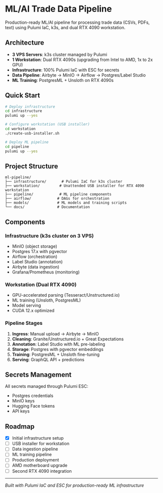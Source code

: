 # ML/AI Trade Data Pipeline

Production-ready ML/AI pipeline for processing trade data (CSVs, PDFs, text) using Pulumi IaC, k3s, and dual RTX 4090 workstation.

## Architecture

- **3 VPS Servers**: k3s cluster managed by Pulumi
- **1 Workstation**: Dual RTX 4090s (upgrading from Intel to AMD, 1x to 2x GPU)
- **Infrastructure**: 100% Pulumi IaC with ESC for secrets
- **Data Pipeline**: Airbyte → MinIO → Airflow → Postgres/Label Studio
- **ML Training**: PostgresML + Unsloth on RTX 4090s

## Quick Start

```bash
# Deploy infrastructure
cd infrastructure
pulumi up --yes

# Configure workstation (USB installer)
cd workstation
./create-usb-installer.sh

# Deploy ML pipeline
cd pipeline
pulumi up --yes
```

## Project Structure

```
ml-pipeline/
├── infrastructure/       # Pulumi IaC for k3s cluster
├── workstation/         # Unattended USB installer for RTX 4090 workstation
├── pipeline/            # ML pipeline components
├── airflow/            # DAGs for orchestration
├── models/             # ML models and training scripts
└── docs/               # Documentation
```

## Components

### Infrastructure (k3s cluster on 3 VPS)
- MinIO (object storage)
- Postgres 17.x with pgvector
- Airflow (orchestration)
- Label Studio (annotation)
- Airbyte (data ingestion)
- Grafana/Prometheus (monitoring)

### Workstation (Dual RTX 4090)
- GPU-accelerated parsing (Tesseract/Unstructured.io)
- ML training (Unsloth, PostgresML)
- Model serving
- CUDA 12.x optimized

### Pipeline Stages
1. **Ingress**: Manual upload → Airbyte → MinIO
2. **Cleaning**: Granite/Unstructured.io + Great Expectations
3. **Annotation**: Label Studio with ML pre-labeling
4. **Storage**: Postgres with pgvector embeddings
5. **Training**: PostgresML + Unsloth fine-tuning
6. **Serving**: GraphQL API + predictions

## Secrets Management

All secrets managed through Pulumi ESC:
- Postgres credentials
- MinIO keys
- Hugging Face tokens
- API keys

## Roadmap

- [x] Initial infrastructure setup
- [ ] USB installer for workstation
- [ ] Data ingestion pipeline
- [ ] ML training pipeline
- [ ] Production deployment
- [ ] AMD motherboard upgrade
- [ ] Second RTX 4090 integration

---
*Built with Pulumi IaC and ESC for production-ready ML infrastructure*